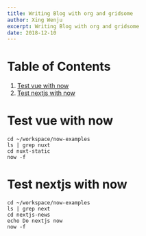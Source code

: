 ```yaml
---
title: Writing Blog with org and gridsome
author: Xing Wenju
excerpt: Writing Blog with org and gridsome
date: 2018-12-10
---
```



# Table of Contents

1.  [Test vue with now](#org175798d)
2.  [Test nextjs with now](#org9b9b8f2)

<a id="org175798d"></a>

# Test vue with now

    cd ~/workspace/now-examples
    ls | grep nuxt
    cd nuxt-static
    now -f


<a id="org9b9b8f2"></a>

# Test nextjs with now

    cd ~/workspace/now-examples
    ls | grep next
    cd nextjs-news
    echo Do nextjs now
    now -f

